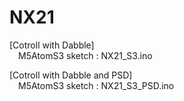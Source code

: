 # NX21

[Cotroll with Dabble]  
&emsp;M5AtomS3 sketch : NX21_S3.ino  


[Cotroll with Dabble and PSD]  
&emsp;M5AtomS3 sketch : NX21_S3_PSD.ino  
